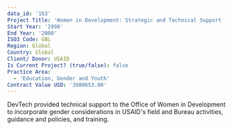 ```yaml
---
data_id: '163'
Project Title: 'Women in Development: Strategic and Technical Support (WIDStrat)'
Start Year: '1998'
End Year: '2000'
ISO3 Code: GBL
Region: Global
Country: Global
Client/ Donor: USAID
Is Current Project? (true/false): false
Practice Area:
  - 'Education, Gender and Youth'
Contract Value USD: '3880653.00'
---
```

DevTech provided technical support to the Office of Women in Development to incorporate gender considerations in USAID's field and Bureau activities, guidance and policies, and training.